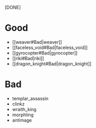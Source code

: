 [DONE]
# Good
- [[weaver#Bad|weaver]]
- [[faceless_void#Bad|faceless_void]]
- [[gyrocopter#Bad|gyrocopter]]
- [[riki#Bad|riki]]
- [[dragon_knight#Bad|dragon_knight]]

# Bad
- templar_assassin
- clinkz
- wraith_king
- morphling
- antimage